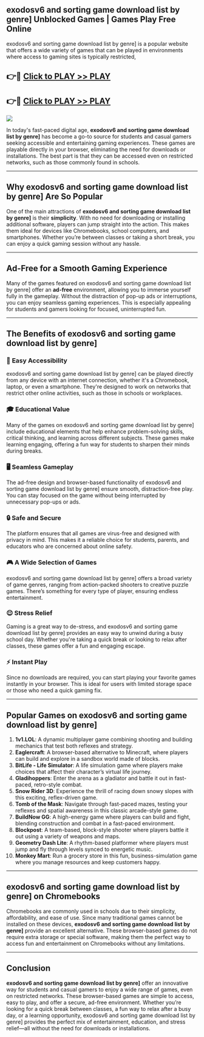 ## exodosv6 and sorting game download list by genre] Unblocked Games | Games Play Free Online

exodosv6 and sorting game download list by genre] is a popular website that offers a wide variety of games that can be played in environments where access to gaming sites is typically restricted,


## 👉🔴 [Click to PLAY >> PLAY](http://freeplayer.one?title=exodosv6_and_sorting_game_download_list_by_genre]&ref=19D)

## 👉🔴 [Click to PLAY >> PLAY](http://freeplayer.one?title=exodosv6_and_sorting_game_download_list_by_genre]&ref=19D)


<a href="http://freeplayer.one?title=exodosv6_and_sorting_game_download_list_by_genre]&ref=19D"><img src="https://clearcache.store/games.png"></a>

In today's fast-paced digital age, **exodosv6 and sorting game download list by genre]** has become a go-to source for students and casual gamers seeking accessible and entertaining gaming experiences. These games are playable directly in your browser, eliminating the need for downloads or installations. The best part is that they can be accessed even on restricted networks, such as those commonly found in schools.

---

## **Why exodosv6 and sorting game download list by genre] Are So Popular**

One of the main attractions of **exodosv6 and sorting game download list by genre]** is their **simplicity**. With no need for downloading or installing additional software, players can jump straight into the action. This makes them ideal for devices like Chromebooks, school computers, and smartphones. Whether you’re between classes or taking a short break, you can enjoy a quick gaming session without any hassle.

---

## **Ad-Free for a Smooth Gaming Experience**

Many of the games featured on exodosv6 and sorting game download list by genre] offer an **ad-free** environment, allowing you to immerse yourself fully in the gameplay. Without the distraction of pop-up ads or interruptions, you can enjoy seamless gaming experiences. This is especially appealing for students and gamers looking for focused, uninterrupted fun.

---

## **The Benefits of exodosv6 and sorting game download list by genre]**

### 🚪 **Easy Accessibility**
exodosv6 and sorting game download list by genre] can be played directly from any device with an internet connection, whether it's a Chromebook, laptop, or even a smartphone. They're designed to work on networks that restrict other online activities, such as those in schools or workplaces.

### 🎓 **Educational Value**
Many of the games on exodosv6 and sorting game download list by genre] include educational elements that help enhance problem-solving skills, critical thinking, and learning across different subjects. These games make learning engaging, offering a fun way for students to sharpen their minds during breaks.

### 🖥️ **Seamless Gameplay**
The ad-free design and browser-based functionality of exodosv6 and sorting game download list by genre] ensure smooth, distraction-free play. You can stay focused on the game without being interrupted by unnecessary pop-ups or ads.

### 🔒 **Safe and Secure**
The platform ensures that all games are virus-free and designed with privacy in mind. This makes it a reliable choice for students, parents, and educators who are concerned about online safety.

### 🎮 **A Wide Selection of Games**
exodosv6 and sorting game download list by genre] offers a broad variety of game genres, ranging from action-packed shooters to creative puzzle games. There’s something for every type of player, ensuring endless entertainment.

### 😌 **Stress Relief**
Gaming is a great way to de-stress, and exodosv6 and sorting game download list by genre] provides an easy way to unwind during a busy school day. Whether you're taking a quick break or looking to relax after classes, these games offer a fun and engaging escape.

### ⚡ **Instant Play**
Since no downloads are required, you can start playing your favorite games instantly in your browser. This is ideal for users with limited storage space or those who need a quick gaming fix.

---

## **Popular Games on exodosv6 and sorting game download list by genre]**

1. **1v1.LOL**: A dynamic multiplayer game combining shooting and building mechanics that test both reflexes and strategy.
2. **Eaglercraft**: A browser-based alternative to Minecraft, where players can build and explore in a sandbox world made of blocks.
3. **BitLife - Life Simulator**: A life simulation game where players make choices that affect their character’s virtual life journey.
4. **Gladihoppers**: Enter the arena as a gladiator and battle it out in fast-paced, retro-style combat.
5. **Snow Rider 3D**: Experience the thrill of racing down snowy slopes with this exciting, reflex-driven game.
6. **Tomb of the Mask**: Navigate through fast-paced mazes, testing your reflexes and spatial awareness in this classic arcade-style game.
7. **BuildNow GG**: A high-energy game where players can build and fight, blending construction and combat in a fast-paced environment.
8. **Blockpost**: A team-based, block-style shooter where players battle it out using a variety of weapons and maps.
9. **Geometry Dash Lite**: A rhythm-based platformer where players must jump and fly through levels synced to energetic music.
10. **Monkey Mart**: Run a grocery store in this fun, business-simulation game where you manage resources and keep customers happy.

---

## **exodosv6 and sorting game download list by genre] on Chromebooks**

Chromebooks are commonly used in schools due to their simplicity, affordability, and ease of use. Since many traditional games cannot be installed on these devices, **exodosv6 and sorting game download list by genre]** provide an excellent alternative. These browser-based games do not require extra storage or special software, making them the perfect way to access fun and entertainment on Chromebooks without any limitations.

---

## **Conclusion**

**exodosv6 and sorting game download list by genre]** offer an innovative way for students and casual gamers to enjoy a wide range of games, even on restricted networks. These browser-based games are simple to access, easy to play, and offer a secure, ad-free environment. Whether you’re looking for a quick break between classes, a fun way to relax after a busy day, or a learning opportunity, exodosv6 and sorting game download list by genre] provides the perfect mix of entertainment, education, and stress relief—all without the need for downloads or installations.